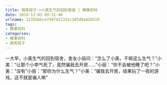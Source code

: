 ```yaml
---
title: 搞笑段子->小美生气的回到宿舍 | 糗事百科
date: 2019-12-03 09:31:40
urlname: 12355bbce7497421331c3d5d8a42b519
tags: 
- 糗事百科
categories:
- 糗事百科
- 搞笑段子
---
```

一大早，小美生气的回到宿舍，舍友小丽问：“怎么了小美，干嘛这么生气？”小美：“让那个小李气死了，竟然骗我去开房……”小丽：“你不会被他睡了吧？”小美：“没有”小丽：“那你为什么生气？”小美：“骗我去开房，结果玩了一夜的游戏，这不就是骗人嘛”


